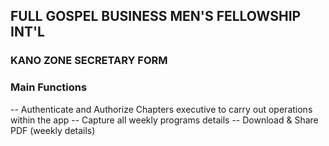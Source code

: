 ## FULL GOSPEL BUSINESS MEN'S FELLOWSHIP INT'L
### KANO ZONE SECRETARY FORM

### Main Functions
-- Authenticate and Authorize Chapters executive to carry out operations within the app
-- Capture all weekly programs details
-- Download & Share PDF (weekly details)
